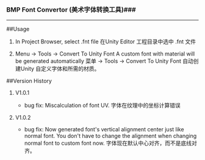 ### BMP Font Convertor (美术字体转换工具)###
---
##Usage
1. In Project Browser, select .fnt file
	在Unity Editor 工程目录中选中 .fnt 文件

2. Menu -> Tools -> Convert To Unity Font
	A custom font with material will be generated automatically
	菜单 -> Tools -> Convert To Unity Font
	自动创建Unity 自定义字体和所需的材质。

##Version History
1. V1.0.1
	* bug fix: Miscalculation of font UV. 
		字体在纹理中的坐标计算错误

2. V1.0.2 
	* bug fix: Now generated font's vertical alignment center just like normal font. You don't have to change the alignment when changing normal font to custom font now. 
		字体现在默认中心对齐，而不是底线对齐。
